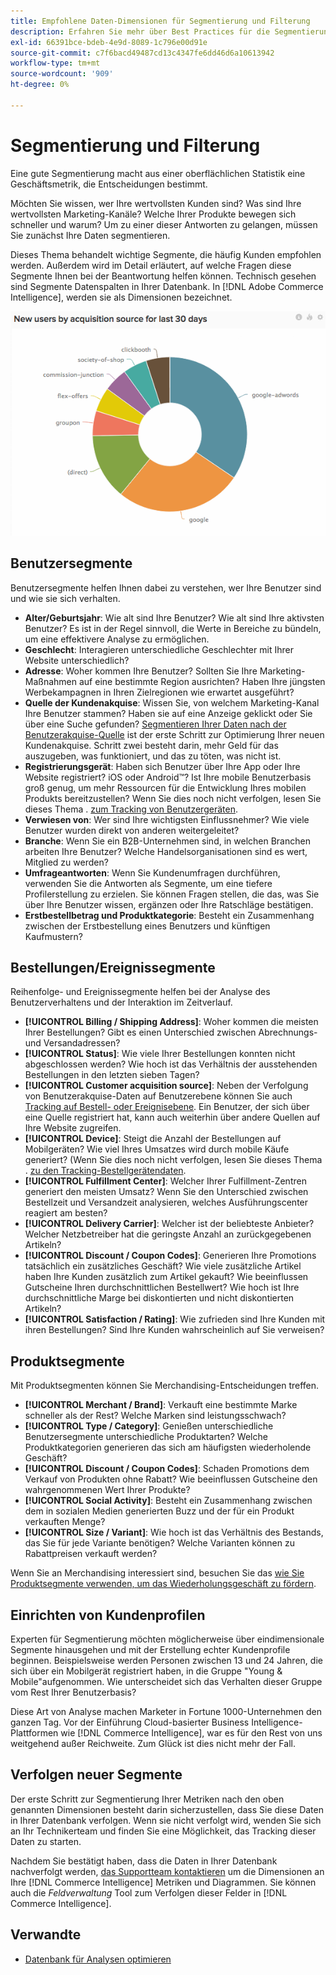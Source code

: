 ```yaml
---
title: Empfohlene Daten-Dimensionen für Segmentierung und Filterung
description: Erfahren Sie mehr über Best Practices für die Segmentierung und Filterung.
exl-id: 66391bce-bdeb-4e9d-8089-1c796e00d91e
source-git-commit: c7f6bacd49487cd13c4347fe6dd46d6a10613942
workflow-type: tm+mt
source-wordcount: '909'
ht-degree: 0%

---
```


# Segmentierung und Filterung

Eine gute Segmentierung macht aus einer oberflächlichen Statistik eine Geschäftsmetrik, die Entscheidungen bestimmt.

Möchten Sie wissen, wer Ihre wertvollsten Kunden sind? Was sind Ihre wertvollsten Marketing-Kanäle? Welche Ihrer Produkte bewegen sich schneller und warum? Um zu einer dieser Antworten zu gelangen, müssen Sie zunächst Ihre Daten segmentieren.

Dieses Thema behandelt wichtige Segmente, die häufig Kunden empfohlen werden. Außerdem wird im Detail erläutert, auf welche Fragen diese Segmente Ihnen bei der Beantwortung helfen können. Technisch gesehen sind Segmente Datenspalten in Ihrer Datenbank. In [!DNL Adobe Commerce Intelligence], werden sie als Dimensionen bezeichnet.

![](../../mbi/assets/mbi-critical-segments.png)


## Benutzersegmente

Benutzersegmente helfen Ihnen dabei zu verstehen, wer Ihre Benutzer sind und wie sie sich verhalten.

* **Alter/Geburtsjahr**: Wie alt sind Ihre Benutzer? Wie alt sind Ihre aktivsten Benutzer? Es ist in der Regel sinnvoll, die Werte in Bereiche zu bündeln, um eine effektivere Analyse zu ermöglichen.
* **Geschlecht**: Interagieren unterschiedliche Geschlechter mit Ihrer Website unterschiedlich?
* **Adresse**: Woher kommen Ihre Benutzer? Sollten Sie Ihre Marketing-Maßnahmen auf eine bestimmte Region ausrichten? Haben Ihre jüngsten Werbekampagnen in Ihren Zielregionen wie erwartet ausgeführt?
* **Quelle der Kundenakquise**\: Wissen Sie, von welchem Marketing-Kanal Ihre Benutzer stammen? Haben sie auf eine Anzeige geklickt oder Sie über eine Suche gefunden? [Segmentieren Ihrer Daten nach der Benutzerakquise-Quelle](../data-analyst/analysis/google-track-user-acq.md) ist der erste Schritt zur Optimierung Ihrer neuen Kundenakquise. Schritt zwei besteht darin, mehr Geld für das auszugeben, was funktioniert, und das zu töten, was nicht ist.
* **Registrierungsgerät**: Haben sich Benutzer über Ihre App oder Ihre Website registriert? iOS oder Android™? Ist Ihre mobile Benutzerbasis groß genug, um mehr Ressourcen für die Entwicklung Ihres mobilen Produkts bereitzustellen? Wenn Sie dies noch nicht verfolgen, lesen Sie dieses Thema . [zum Tracking von Benutzergeräten](../data-analyst/analysis/track-usr-dev-browser.md).
* **Verwiesen von**: Wer sind Ihre wichtigsten Einflussnehmer? Wie viele Benutzer wurden direkt von anderen weitergeleitet?
* **Branche**: Wenn Sie ein B2B-Unternehmen sind, in welchen Branchen arbeiten Ihre Benutzer? Welche Handelsorganisationen sind es wert, Mitglied zu werden?
* **Umfrageantworten**: Wenn Sie Kundenumfragen durchführen, verwenden Sie die Antworten als Segmente, um eine tiefere Profilerstellung zu erzielen. Sie können Fragen stellen, die das, was Sie über Ihre Benutzer wissen, ergänzen oder Ihre Ratschläge bestätigen.
* **Erstbestellbetrag und Produktkategorie**: Besteht ein Zusammenhang zwischen der Erstbestellung eines Benutzers und künftigen Kaufmustern?

## Bestellungen/Ereignissegmente

Reihenfolge- und Ereignissegmente helfen bei der Analyse des Benutzerverhaltens und der Interaktion im Zeitverlauf.

* **[!UICONTROL Billing / Shipping Address]**: Woher kommen die meisten Ihrer Bestellungen? Gibt es einen Unterschied zwischen Abrechnungs- und Versandadressen?
* **[!UICONTROL Status]**: Wie viele Ihrer Bestellungen konnten nicht abgeschlossen werden? Wie hoch ist das Verhältnis der ausstehenden Bestellungen in den letzten sieben Tagen?
* **[!UICONTROL Customer acquisition source]**: Neben der Verfolgung von Benutzerakquise-Daten auf Benutzerebene können Sie auch [Tracking auf Bestell- oder Ereignisebene](../data-analyst/analysis/google-track-user-acq.md). Ein Benutzer, der sich über eine Quelle registriert hat, kann auch weiterhin über andere Quellen auf Ihre Website zugreifen.
* **[!UICONTROL Device]**: Steigt die Anzahl der Bestellungen auf Mobilgeräten? Wie viel Ihres Umsatzes wird durch mobile Käufe generiert? (Wenn Sie dies noch nicht verfolgen, lesen Sie dieses Thema . [zu den Tracking-Bestellgerätendaten](../data-analyst/analysis/track-usr-dev-browser.md).
* **[!UICONTROL Fulfillment Center]**: Welcher Ihrer Fulfillment-Zentren generiert den meisten Umsatz? Wenn Sie den Unterschied zwischen Bestellzeit und Versandzeit analysieren, welches Ausführungscenter reagiert am besten?
* **[!UICONTROL Delivery Carrier]**: Welcher ist der beliebteste Anbieter? Welcher Netzbetreiber hat die geringste Anzahl an zurückgegebenen Artikeln?
* **[!UICONTROL Discount / Coupon Codes]**: Generieren Ihre Promotions tatsächlich ein zusätzliches Geschäft? Wie viele zusätzliche Artikel haben Ihre Kunden zusätzlich zum Artikel gekauft? Wie beeinflussen Gutscheine Ihren durchschnittlichen Bestellwert? Wie hoch ist Ihre durchschnittliche Marge bei diskontierten und nicht diskontierten Artikeln?
* **[!UICONTROL Satisfaction / Rating]**: Wie zufrieden sind Ihre Kunden mit ihren Bestellungen? Sind Ihre Kunden wahrscheinlich auf Sie verweisen?

## Produktsegmente

Mit Produktsegmenten können Sie Merchandising-Entscheidungen treffen.

* **[!UICONTROL Merchant / Brand]**: Verkauft eine bestimmte Marke schneller als der Rest? Welche Marken sind leistungsschwach?
* **[!UICONTROL Type / Category]**: Genießen unterschiedliche Benutzersegmente unterschiedliche Produktarten? Welche Produktkategorien generieren das sich am häufigsten wiederholende Geschäft?
* **[!UICONTROL Discount / Coupon Codes]**: Schaden Promotions dem Verkauf von Produkten ohne Rabatt? Wie beeinflussen Gutscheine den wahrgenommenen Wert Ihrer Produkte?
* **[!UICONTROL Social Activity]**: Besteht ein Zusammenhang zwischen dem in sozialen Medien generierten Buzz und der für ein Produkt verkauften Menge?
* **[!UICONTROL Size / Variant]**: Wie hoch ist das Verhältnis des Bestands, das Sie für jede Variante benötigen? Welche Varianten können zu Rabattpreisen verkauft werden?

Wenn Sie an Merchandising interessiert sind, besuchen Sie das [wie Sie Produktsegmente verwenden, um das Wiederholungsgeschäft zu fördern](../data-analyst/analysis/most-value-source-channel.md).

## Einrichten von Kundenprofilen

Experten für Segmentierung möchten möglicherweise über eindimensionale Segmente hinausgehen und mit der Erstellung echter Kundenprofile beginnen. Beispielsweise werden Personen zwischen 13 und 24 Jahren, die sich über ein Mobilgerät registriert haben, in die Gruppe &quot;Young &amp; Mobile&quot;aufgenommen. Wie unterscheidet sich das Verhalten dieser Gruppe vom Rest Ihrer Benutzerbasis?

Diese Art von Analyse machen Marketer in Fortune 1000-Unternehmen den ganzen Tag. Vor der Einführung Cloud-basierter Business Intelligence-Plattformen wie [!DNL Commerce Intelligence], war es für den Rest von uns weitgehend außer Reichweite. Zum Glück ist dies nicht mehr der Fall.

## Verfolgen neuer Segmente

Der erste Schritt zur Segmentierung Ihrer Metriken nach den oben genannten Dimensionen besteht darin sicherzustellen, dass Sie diese Daten in Ihrer Datenbank verfolgen. Wenn sie nicht verfolgt wird, wenden Sie sich an Ihr Technikerteam und finden Sie eine Möglichkeit, das Tracking dieser Daten zu starten.

Nachdem Sie bestätigt haben, dass die Daten in Ihrer Datenbank nachverfolgt werden, [das Supportteam kontaktieren](https://experienceleague.adobe.com/docs/commerce-knowledge-base/kb/troubleshooting/miscellaneous/mbi-service-policies.html) um die Dimensionen an Ihre [!DNL Commerce Intelligence] Metriken und Diagrammen. Sie können auch die *Feldverwaltung* Tool zum Verfolgen dieser Felder in [!DNL Commerce Intelligence].

## Verwandte

* [Datenbank für Analysen optimieren](../best-practices/opt-db-analysis.md)
